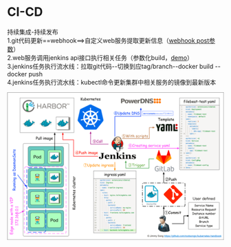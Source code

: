 # CI-CD    
持续集成-持续发布    
1.git代码更新==webhook==>自定义web服务提取更新信息（[webhook post参数](/image/webhook请求参数.png)）     
2.web服务调用jenkins api接口执行相关任务（参数化build，[demo](/jenkins_demo.py)）    
3.jenkins任务执行流水线：拉取git代码--切换到应tag/branch--docker build -- docker push    
4.jenkins任务执行流水线：kubectl命令更新集群中相关服务的镜像到最新版本    

![image](/image/流水线.png)
